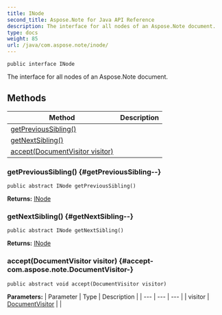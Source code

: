 ```yaml
---
title: INode
second_title: Aspose.Note for Java API Reference
description: The interface for all nodes of an Aspose.Note document.
type: docs
weight: 85
url: /java/com.aspose.note/inode/
---
```

```
public interface INode
```

The interface for all nodes of an Aspose.Note document.
## Methods

| Method | Description |
| --- | --- |
| [getPreviousSibling()](#getPreviousSibling--) |  |
| [getNextSibling()](#getNextSibling--) |  |
| [accept(DocumentVisitor visitor)](#accept-com.aspose.note.DocumentVisitor-) |  |
### getPreviousSibling() {#getPreviousSibling--}
```
public abstract INode getPreviousSibling()
```




**Returns:**
[INode](../../com.aspose.note/inode)
### getNextSibling() {#getNextSibling--}
```
public abstract INode getNextSibling()
```




**Returns:**
[INode](../../com.aspose.note/inode)
### accept(DocumentVisitor visitor) {#accept-com.aspose.note.DocumentVisitor-}
```
public abstract void accept(DocumentVisitor visitor)
```




**Parameters:**
| Parameter | Type | Description |
| --- | --- | --- |
| visitor | [DocumentVisitor](../../com.aspose.note/documentvisitor) |  |

